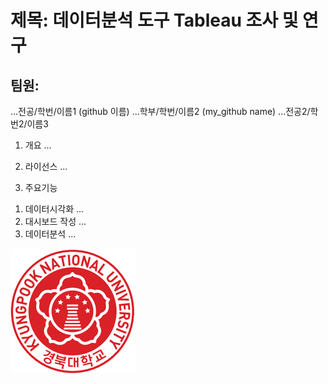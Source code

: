 # 제목: 데이터분석 도구 Tableau 조사 및 연구
## 팀원: 
   ...전공/학번/이름1 (github 이름)
   ...학부/학번/이름2 (my_github name)
   ...전공2/학번2/이름3 


1. 개요
...

2. 라이선스
...

3. 주요기능
1) 데이터시각화
...
2) 대시보드 작성
...
3) 데이터분석
...

![경북대로고](ui_emblem01.jpg)
